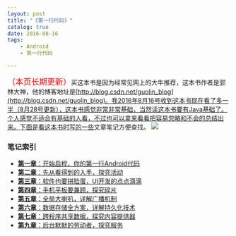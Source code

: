```yaml
---
layout: post
title: "《第一行代码》"
catalog: true
date: 2016-08-16
tags: 
    - Android 
    - 第一行代码

---
```


<font color="red" size = "4" >（本页长期更新）</font>买这本书是因为经常见网上的大牛推荐，这本书作者是郭林大神，他的博客地址是[http://blog.csdn.net/guolin_blog](http://blog.csdn.net/guolin_blog)。我2016年8月16号收到这本书现在看了多一半（8月28号更新），这本书感觉非常非常基础，当然读这本书要有Java基础了。个人感觉不适合有基础的人看，不过也可以拿来看看把容易忽略和不会的总结出来。下面是看这本书时写的一些<!-- more -->文章笔记方便查找。
![](http://of0xqj5p6.bkt.clouddn.com/2016/0816firstcode.jpg)




### 笔记索引

- [**第一章**：开始启程，你的第一行Android代码](http://blog.liuyufeng.tech/post/2016-08-17-start-first-code.html)
- [**第二章**：先从看得到的入手，探究活动](http://blog.liuyufeng.tech/post/2016-09-02-android-activity-studio.html)
- [**第三章**：软件也要拼脸蛋，UI开发的点点滴滴](http://blog.liuyufeng.tech/post/2016-08-31-android-ui.html)
- [**第四章**：手机平板要兼顾，探究碎片](http://blog.liuyufeng.tech/post/2016-09-05-android-fragment-studio.html)
- [**第五章**：全局大喇叭，详解广播机制](http://blog.liuyufeng.tech/post/2016-09-07-android-broadcast-studio.html)
- [**第六章**：数据存储全方案，详解持久化技术](http://blog.liuyufeng.tech/post/2016-08-26-android-database.html)
- [**第七章**：跨程序共享数据，探究内容提供器](http://blog.liuyufeng.tech/post/2016-09-18-android-contentprovider.html)
- [**第九章**：后台默默的劳动者，探究服务](http://blog.liuyufeng.tech/post/2016-09-25-android-service.html)


